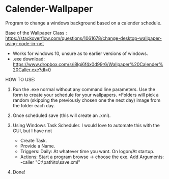 # Calender-Wallpaper
Program to change a windows background based on a calender schedule.

Base of the Wallpaper Class : https://stackoverflow.com/questions/1061678/change-desktop-wallpaper-using-code-in-net

- Works for windows 10, unsure as to earlier versions of windows.
- .exe download: https://www.dropbox.com/s/i8lgj6f4x0d99r6/Wallpaper%20Calender%20Caller.exe?dl=0

HOW TO USE:
1. Run the .exe normal without any command line parameters. Use the form to create your schedule for your wallpapers.
  *Folders will pick a random (skipping the previously chosen one the next day) image from the folder each day.
2. Once scheduled save (this will create an .xml).
3. Using Windows Task Scheduler. I would love to automate this with the GUI, but I have not  
    * Create Task.  
    * Provide a Name.  
    * Triggers: Daily: At whatever time you want. On logon/At startup.  
    * Actions: Start a program browse -> choose the exe. Add Arguments: -caller "C:\path\to\save.xml"  
  
4. Done!

